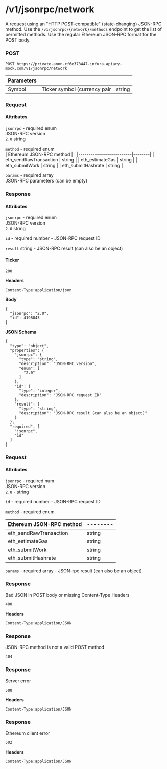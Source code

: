 # /v1/jsonrpc/network

A request using an "HTTP POST-compatible" (state-changing) JSON-RPC method. Use the `/v1/jsonrpc/{network}/methods` endpoint to get the list of permitted methods. Use the regular Ethereum JSON-RPC format for the POST body.

### POST

`POST https://private-anon-cf6e378447-infura.apiary-mock.com/v1/jsonrpc/network`

| Parameters |                              |        |
|------------|------------------------------|--------|
| Symbol     | Ticker symbol (currency pair | string |

### Request

#### Attributes

`jsonrpc` - required enum  
JSON-RPC version  
`2.0` string

`method` - required enum  
| Ethereum JSON-RPC method |        |
|--------------------------|--------|
| eth_sendRawTransaction   | string |
| eth_estimateGas          | string |
| eth_submitWork           | string |
| eth_submitHashrate       | string |

`params` - required array  
JSON-RPC parameters (can be empty)

### Response

#### Attributes

`jsonrpc` - required enum  
JSON-RPC version  
`2.0` string

`id` - required number - JSON-RPC request ID

`result` string - JSON-RPC result (can also be an object)

#### Ticker

`200`

**Headers**

`Content-Type:application/json`

**Body**

```
{
  "jsonrpc": "2.0",
  "id": 4198843
}
```

**JSON Schema**

```
{
  "type": "object",
  "properties": {
    "jsonrpc": {
      "type": "string",
      "description": "JSON-RPC version",
      "enum": [
        "2.0"
      ]
    },
    "id": {
      "type": "integer",
      "description": "JSON-RPC request ID"
    },
    "result": {
      "type": "string",
      "description": "JSON-RPC result (can also be an object)"
    }
  },
  "required": [
    "jsonrpc",
    "id"
  ]
}
```

### Request

#### Attributes

`jsonrpc` - required num  
JSON-RPC version  
`2.0` - string

`id` - required number - JSON-RPC request ID

`method` - required enum

| **Ethereum JSON-RPC method** |--------|
|------------------------------|--------|
| eth_sendRawTransaction       | string |
| eth_estimateGas              | string |
| eth_submitWork               | string |
| eth_submitHashrate           | string |

`params` - required array - JSON-rpc result (can also be an object)

### Response

Bad JSON in POST body or missing Content-Type Headers

`400`

**Headers**

`Content-Type:application/JSON`

### Response

JSON-RPC method is not a valid POST method

`404`

### Response

Server error

`500`

**Headers**

`Content-Type:application/JSON`

### Response

Ethereum client error

`502`

**Headers**

`Content-Type:application/JSON`
